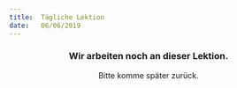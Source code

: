 ```yaml
---
title:  Tägliche Lektion
date:   06/06/2019
---
```


### <center>Wir arbeiten noch an dieser Lektion.</center>
<center>Bitte komme später zurück.</center>